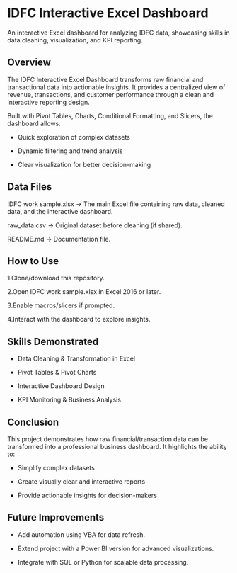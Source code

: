 
# IDFC Interactive Excel Dashboard

An interactive Excel dashboard for analyzing IDFC data, showcasing skills in data cleaning, visualization, and KPI reporting.
## Overview
The IDFC Interactive Excel Dashboard transforms raw financial and transactional data into actionable insights.
It provides a centralized view of revenue, transactions, and customer performance through a clean and interactive reporting design.

Built with Pivot Tables, Charts, Conditional Formatting, and Slicers, the dashboard allows:

- Quick exploration of complex datasets

- Dynamic filtering and trend analysis

- Clear visualization for better decision-making
## Data Files
IDFC work sample.xlsx → The main Excel file containing raw data, cleaned data, and the interactive dashboard.

raw_data.csv → Original dataset before cleaning (if shared).

README.md → Documentation file.
## How to Use
1.Clone/download this repository.

2.Open IDFC work sample.xlsx in Excel 2016 or later.

3.Enable macros/slicers if prompted.

4.Interact with the dashboard to explore insights.
## Skills Demonstrated 
- Data Cleaning & Transformation in Excel

- Pivot Tables & Pivot Charts

- Interactive Dashboard Design

- KPI Monitoring & Business Analysis
## Conclusion
This project demonstrates how raw financial/transaction data can be transformed into a professional business dashboard.
It highlights the ability to:

- Simplify complex datasets

- Create visually clear and interactive reports

- Provide actionable insights for decision-makers
## Future Improvements
- Add automation using VBA for data refresh.

- Extend project with a Power BI version for advanced visualizations.

- Integrate with SQL or Python for scalable data processing.